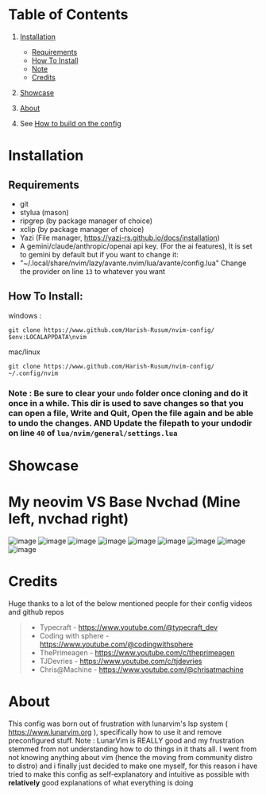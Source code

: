# Table of Contents
1. [Installation](#installation)
   - [Requirements](#requirements)
   - [How To Install](#how-to-install)
   - [Note](#note)
   - [Credits](#credits)

2. [Showcase](#showcase)

3. [About](#about)

4. See [How to build on the config](lua/nvim/chtshts/general.md)

# Installation

## Requirements
-  git
- stylua (mason)
- ripgrep (by package manager of choice)
- xclip (by package manager of choice)
- Yazi (File manager, https://yazi-rs.github.io/docs/installation)
- A gemini/claude/anthropic/openai api key. (For the ai features), It is set to gemini by default but if you want to change it:
- "~/.local/share/nvim/lazy/avante.nvim/lua/avante/config.lua" Change the provider on line `13` to whatever you want

## How To Install:
windows : 
```
git clone https://www.github.com/Harish-Rusum/nvim-config/ $env:LOCALAPPDATA\nvim 
```

mac/linux
```
git clone https://www.github.com/Harish-Rusum/nvim-config/ ~/.config/nvim
```
### Note : Be sure to clear your `undo` folder once cloning and do it once in a while. This dir is used to save changes so that you can open a file, Write and Quit, Open the file again and be able to undo the changes. AND Update the filepath to your undodir on line `40` of `lua/nvim/general/settings.lua`

# Showcase

# My neovim VS Base Nvchad (Mine left, nvchad right)
![image](https://github.com/user-attachments/assets/f995078b-b0b3-4b2c-9a1e-7e111bd147da)
![image](https://github.com/user-attachments/assets/abdcf268-b429-4cd0-b317-197950e8ac7d)
![image](https://github.com/user-attachments/assets/33f6a108-bec1-46b7-abe1-d72dfe466431)
![image](https://github.com/user-attachments/assets/2db789b1-f944-4aff-b9cc-9a9e06654252)
![image](https://github.com/user-attachments/assets/34239bc9-8469-4e9f-b5b6-9fa3b9651c71)
![image](https://github.com/user-attachments/assets/353b151e-2a3c-490d-ba8a-23b81b0005b6)
![image](https://github.com/user-attachments/assets/f955af4d-ca07-40d0-ae7c-3c1ae9d8309a)
![image](https://github.com/user-attachments/assets/68012e24-f7cd-49c5-9e6d-35963e1feb6c)
![image](https://github.com/user-attachments/assets/5b12c2dc-130c-49e2-8b5d-77ac09be22c8)

# Credits

Huge thanks to a lot of the below mentioned people for their config videos and github repos
> - Typecraft - https://www.youtube.com/@typecraft_dev
> - Coding with sphere - https://www.youtube.com/@codingwithsphere
> - ThePrimeagen - https://www.youtube.com/c/theprimeagen
> - TJDevries - https://www.youtube.com/c/tjdevries
> - Chris@Machine - https://www.youtube.com/@chrisatmachine 

# About

This config was born out of frustration with lunarvim's lsp system ( https://www.lunarvim.org ), specifically how to use it and remove preconfigured stuff.
Note : LunarVim is REALLY good and my frustration stemmed from not understanding how to do things in it thats all.
I went from not knowing anything about vim (hence the moving from community distro to distro) and i finally just decided to make one myself, for this reason i have tried to make this config as self-explanatory and intuitive as possible with **relatively** good explanations of what everything is doing 
